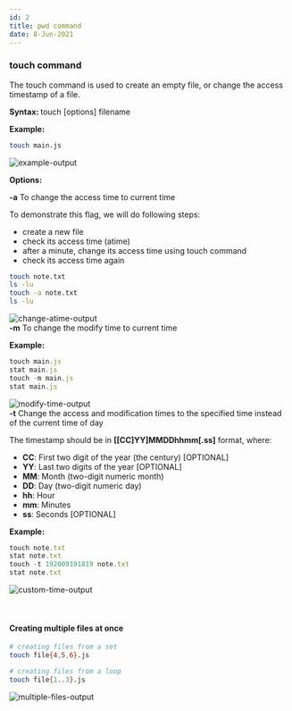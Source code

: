 ```yaml
---
id: 2
title: pwd command
date: 8-Jun-2021
---
```


### touch command

The touch command is used to create an empty file, or change the access timestamp of a file.

<p class="lc-paragraph">
<strong>Syntax:&nbsp;</strong>touch [options] filename
</p>

<p class="lc-paragraph">
<strong>Example:</strong>
</p>

```bash
touch main.js
```

<img class='lc-img' src='https://user-images.githubusercontent.com/43666833/172625149-beb0dd68-eb88-4d1d-83cf-1410d2073034.gif' alt='example-output'>

<p class="lc-paragraph"><strong>Options:</strong></p>

<div class="command-option">
    <strong>-a</strong>
    <span>To change the access time to current time</span>
</div>

To demonstrate this flag, we will do following steps:

- create a new file
- check its access time (atime)
- after a minute, change its access time using touch command
- check its access time again

```zsh
touch note.txt
ls -lu
touch -a note.txt
ls -lu
```

<img class='lc-img' src='https://user-images.githubusercontent.com/43666833/172626418-e7e496aa-dba8-4b11-b5ad-61d13f21ee2c.png' alt='change-atime-output'>

<div class="command-option">
    <strong>-m</strong>
    <span>To change the modify time to current time</span>
</div>

**Example:**

```js
touch main.js
stat main.js
touch -m main.js
stat main.js
```

<img class="lc-img" src='https://user-images.githubusercontent.com/43666833/172631912-c5c8b046-4891-43bb-b1e6-d080b3eb7357.png' alt='modify-time-output'>

<div class="command-option">
    <strong>-t</strong>
    <span>Change the access and modification times to the specified time instead of the current time of day</span>
</div>

The timestamp should be in **[[CC]YY]MMDDhhmm[.ss]** format, where:

- **CC**: First two digit of the year (the century) [OPTIONAL]
- **YY**: Last two digits of the year [OPTIONAL]
- **MM**: Month (two-digit numeric month)
- **DD**: Day (two-digit numeric day)
- **hh**: Hour
- **mm**: Minutes
- **ss**: Seconds [OPTIONAL]

**Example:**

```js
touch note.txt
stat note.txt
touch -t 192009191819 note.txt
stat note.txt
```

<img class='lc-img' src='https://user-images.githubusercontent.com/43666833/172636073-9ae5d8bb-d79c-4090-9e40-a836bef3a9a2.png' alt='custom-time-output'>

<div style="height:32px"></div>

#### Creating multiple files at once

```bash
# creating files from a set
touch file{4,5,6}.js

# creating files from a loop
touch file{1..3}.js
```

<img class='lc-img' src='https://user-images.githubusercontent.com/43666833/172639687-8672bcf4-cf2d-4860-978d-9b6f2b53e9a8.gif' alt='multiple-files-output'>
